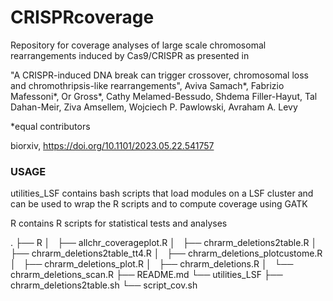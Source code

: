 # CRISPRcoverage

Repository for coverage analyses of large scale chromosomal rearrangements induced by Cas9/CRISPR as presented in 

"A CRISPR-induced DNA break can trigger crossover, chromosomal loss and chromothripsis-like rearrangements", Aviva Samach*, Fabrizio Mafessoni*, Or Gross*, Cathy Melamed-Bessudo, Shdema Filler-Hayut, Tal Dahan-Meir, Ziva Amsellem, Wojciech P. Pawlowski, Avraham A. Levy

*equal contributors

biorxiv, https://doi.org/10.1101/2023.05.22.541757

### USAGE

utilities_LSF contains bash scripts that load modules on a LSF cluster and can be used to wrap the R scripts and to compute coverage using GATK

R contains R scripts for statistical tests and analyses

.
├── R
│   ├── allchr_coverageplot.R
│   ├── chrarm_deletions2table.R
│   ├── chrarm_deletions2table_tt4.R
│   ├── chrarm_deletions_plotcustome.R
│   ├── chrarm_deletions_plot.R
│   ├── chrarm_deletions.R
│   └── chrarm_deletions_scan.R
├── README.md
└── utilities_LSF
    ├── chrarm_deletions2table.sh
    └── script_cov.sh

